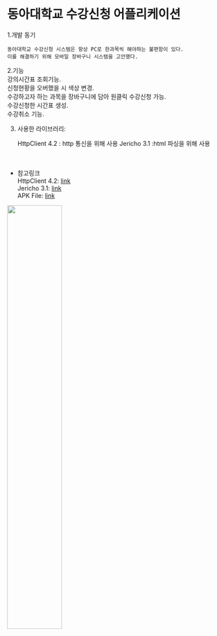 동아대학교 수강신청 어플리케이션
===============================
1.개발 동기   

    동아대학교 수강신청 시스템은 항상 PC로 한과목씩 해야하는 불편함이 있다.   
    이를 해결하기 위해 모바일 장바구니 시스템을 고안했다.   
     

2.기능   
    강의시간표 조회기능.   
    신청현황을 오버했을 시 색상 변경.   
    수강하고자 하는 과목을 장바구니에 담아 원클릭 수강신청 가능.   
    수강신청한 시간표 생성.   
    수강취소 기능.   
       
3. 사용한 라이브러리:   
    
    HttpClient 4.2 : http 통신을 위해 사용
    Jericho 3.1 :html 파싱을 위해 사용
    
　     
* 참고링크   
HttpClient 4.2: [link](https://hc.apache.org/httpcomponents-client-4.2.x/index.html)   
Jericho 3.1: [link](https://mvnrepository.com/artifact/net.htmlparser.jericho/jericho-html/3.1)   
APK File: [link](https://play.google.com/store/apps/details?id=com.sugangApp.changjun.myapplication)
    
    
    





<img src="https://user-images.githubusercontent.com/40492343/69025588-013e4e80-0a0b-11ea-923e-3337e0ec6d16.png" width="50%"></img>
